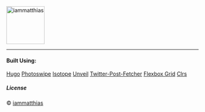 <img src="https://iammatthias.com/assets/logo_black.svg" alt="iammatthias" style="width: 100px;"/>

---
#### Built Using:
[Hugo](https://gohugo.io)
[Photoswipe](http://photoswipe.com)
[Isotope](http://isotope.metafizzy.co)
[Unveil](https://github.com/michael/unveil)
[Twitter-Post-Fetcher](https://github.com/jasonmayes/Twitter-Post-Fetcher)
[Flexbox Grid](http://flexboxgrid.com)
[Clrs](http://clrs.cc)



##### License
© [iammatthias](https://iammatthias.com)
